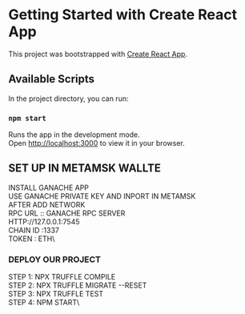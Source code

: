 # Getting Started with Create React App

This project was bootstrapped with [Create React App](https://github.com/facebook/create-react-app).

## Available Scripts

In the project directory, you can run:

### `npm start`

Runs the app in the development mode.\
Open [http://localhost:3000](http://localhost:3000) to view it in your browser.


## SET UP IN METAMSK WALLTE
INSTALL GANACHE APP\
USE GANACHE PRIVATE KEY AND INPORT IN METAMSK \
AFTER ADD NETWORK \
RPC URL :: GANACHE RPC SERVER\
HTTP://127.0.0.1:7545\
CHAIN ID :1337\
TOKEN : ETH\


### DEPLOY OUR PROJECT  
STEP 1:  NPX TRUFFLE COMPILE\
STEP 2:  NPX TRUFFLE MIGRATE --RESET\
STEP 3:  NPX TRUFFLE TEST\
STEP 4:  NPM START\